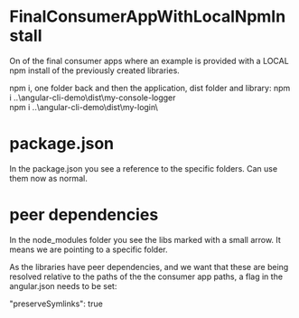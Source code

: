 # FinalConsumerAppWithLocalNpmInstall

On of the final consumer apps where an example is provided with a LOCAL npm install of the previously created libraries.

npm i, one folder back and then the application, dist folder and library:
npm i ..\angular-cli-demo\dist\my-console-logger\
npm i ..\angular-cli-demo\dist\my-login\

# package.json

In the package.json you see a reference to the specific folders. Can use them now as normal.

# peer dependencies

In the node_modules folder you see the libs marked with a small arrow. It means we are pointing to a specific folder.

As the libraries have peer dependencies, and we want that these are being resolved relative to the paths of the the consumer app paths, a flag in the angular.json needs to be set:

"preserveSymlinks": true

